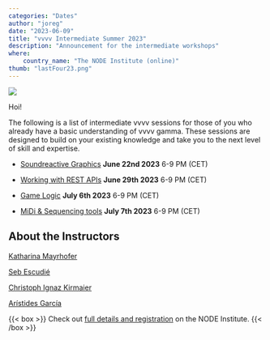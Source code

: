 ```yaml
---
categories: "Dates"
author: "joreg"
date: "2023-06-09"
title: "vvvv Intermediate Summer 2023"
description: "Announcement for the intermediate workshops"
where: 
    country_name: "The NODE Institute (online)"
thumb: "lastFour23.png"
---
```


![](lastFour23.png) 

Hoi!

The following is a list of intermediate vvvv sessions for those of you who already have a basic understanding of vvvv gamma. These sessions are designed to build on your existing knowledge and take you to the next level of skill and expertise.


- [Soundreactive Graphics](https://thenodeinstitute.org/courses/ss23-vvvv-08-soundreactive-graphics/)
**June 22nd 2023** 6-9 PM (CET)

- [Working with REST APIs](https://thenodeinstitute.org/courses/ss23-vvvv-13-working-with-rest-apis/)
**June 29th 2023** 6-9 PM (CET)

- [Game Logic](https://thenodeinstitute.org/courses/ss23-vvvv-game-logic/)
**July 6th 2023** 6-9 PM (CET)

- [MiDi & Sequencing tools](https://thenodeinstitute.org/courses/ss23-vvvv-15-midi-sequencing-tools/)
**July 7th 2023** 6-9 PM (CET)


## About the Instructors

[Katharina Mayrhofer](https://www.katharinamayrhofer.net/wp/)

[Seb Escudié](https://sebescudie.github.io/)

[Christoph Ignaz Kirmaier](https://vimeo.com/studio3e8)

[Arístides García](https://www.aristidesgarcia.de)

{{< box >}}
Check out [full details and registration](https://thenodeinstitute.org/vvvv-intermediates-summer-2023/) on the NODE Institute.
{{< /box >}}

